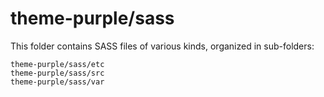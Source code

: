 # theme-purple/sass

This folder contains SASS files of various kinds, organized in sub-folders:

    theme-purple/sass/etc
    theme-purple/sass/src
    theme-purple/sass/var
